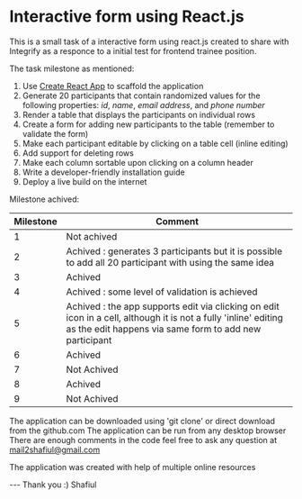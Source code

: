 # Interactive form using React.js
This is a small task of a interactive form using react.js created to share with Integrify as a responce to a initial test for frontend trainee position.

The task milestone as mentioned: 
1. Use [Create React App](https://github.com/facebookincubator/create-react-app) to scaffold the application
2. Generate 20 participants that contain randomized values for the following properties: *id*, *name*, *email address*, and *phone number*
3. Render a table that displays the participants on individual rows
4. Create a form for adding new participants to the table (remember to validate the form)
5. Make each participant editable by clicking on a table cell (inline editing)
6. Add support for deleting rows
7. Make each column sortable upon clicking on a column header
8. Write a developer-friendly installation guide
9. Deploy a live build on the internet

Milestone achived: 

Milestone  |Comment
------------- | -------------
1  | Not achived
2  | Achived : generates 3 participants but it is possible to add all 20 participant with using the same idea
3  | Achived
4  | Achived : some level of validation is achieved 
5  | Achived : the app supports edit via clicking on edit icon in a cell, although it is not a fully 'inline' editing as the edit happens via same form to add new participant
6  | Achived
7  | Not Achived
8  | Achived 
9  | Not Achived

The application can be downloaded using 'git clone' or direct download from the github.com
The application can be run from any desktop browser
There are enough comments in the code feel free to ask any question at mail2shafiul@gmail.com

The application was created with help of multiple online resources

--- Thank you :)
    Shafiul






